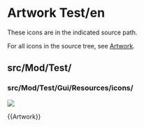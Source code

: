 # Artwork Test/en
 

These icons are in the indicated source path.

For all icons in the source tree, see [Artwork](Artwork.md).

## src/Mod/Test/

### src/Mod/Test/Gui/Resources/icons/

![](images/TestWorkbench.svg )


{{Artwork}}

